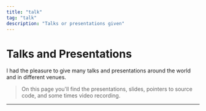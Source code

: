 ```yaml
---
title: "talk"
tag: "talk"
description: "Talks or presentations given"
---
```

# Talks and Presentations

I had the pleasure to give many talks and presentations around the world and in different venues. 

> On this page you'll find the presentations, slides, pointers to source code, and some times video recording. 

---
